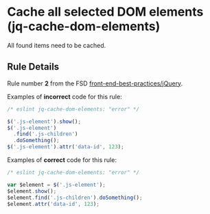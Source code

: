 # Cache all selected DOM elements (jq-cache-dom-elements)

All found items need to be cached.

## Rule Details

Rule number **2** from the FSD [front-end-best-practices/jQuery](https://github.com/fullstack-development/front-end-best-practices/blob/master/JS/jQuery.md).

Examples of **incorrect** code for this rule:

```javascript
/* eslint jq-cache-dom-elements: "error" */

$('.js-element').show();
$('.js-element')
  .find('.js-children')
  .doSomething();
$('.js-element').attr('data-id', 123);
```

Examples of **correct** code for this rule:

```javascript
/* eslint jq-cache-dom-elements: "error" */

var $element = $('.js-element');
$element.show();
$element.find('.js-children').doSomething();
$element.attr('data-id', 123);
```
